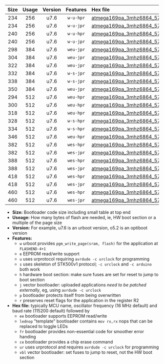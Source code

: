 |Size|Usage|Version|Features|Hex file|
|:-:|:-:|:-:|:-:|:--|
|234|256|u7.6|`w-u-hpr`|[atmega169pa_3mhz6864_57600bps_ur.hex](https://raw.githubusercontent.com/stefanrueger/urboot/main/bootloaders/atmega169pa/fcpu_3mhz6864/57600_bps/atmega169pa_3mhz6864_57600bps_ur.hex)|
|234|256|u7.6|`w-u-jpr`|[atmega169pa_3mhz6864_57600bps_ur_vbl.hex](https://raw.githubusercontent.com/stefanrueger/urboot/main/bootloaders/atmega169pa/fcpu_3mhz6864/57600_bps/atmega169pa_3mhz6864_57600bps_ur_vbl.hex)|
|240|256|u7.6|`w-u-hpr`|[atmega169pa_3mhz6864_57600bps_lednop_ur.hex](https://raw.githubusercontent.com/stefanrueger/urboot/main/bootloaders/atmega169pa/fcpu_3mhz6864/57600_bps/atmega169pa_3mhz6864_57600bps_lednop_ur.hex)|
|240|256|u7.6|`w-u-jpr`|[atmega169pa_3mhz6864_57600bps_lednop_ur_vbl.hex](https://raw.githubusercontent.com/stefanrueger/urboot/main/bootloaders/atmega169pa/fcpu_3mhz6864/57600_bps/atmega169pa_3mhz6864_57600bps_lednop_ur_vbl.hex)|
|298|384|u7.6|`weu-jpr`|[atmega169pa_3mhz6864_57600bps_ee_ur_vbl.hex](https://raw.githubusercontent.com/stefanrueger/urboot/main/bootloaders/atmega169pa/fcpu_3mhz6864/57600_bps/atmega169pa_3mhz6864_57600bps_ee_ur_vbl.hex)|
|304|384|u7.6|`weu-jpr`|[atmega169pa_3mhz6864_57600bps_ee_lednop_ur_vbl.hex](https://raw.githubusercontent.com/stefanrueger/urboot/main/bootloaders/atmega169pa/fcpu_3mhz6864/57600_bps/atmega169pa_3mhz6864_57600bps_ee_lednop_ur_vbl.hex)|
|322|384|u7.6|`weu-jpr`|[atmega169pa_3mhz6864_57600bps_ee_lednop_fr_ur_vbl.hex](https://raw.githubusercontent.com/stefanrueger/urboot/main/bootloaders/atmega169pa/fcpu_3mhz6864/57600_bps/atmega169pa_3mhz6864_57600bps_ee_lednop_fr_ur_vbl.hex)|
|332|384|u7.6|`w-s-jpr`|[atmega169pa_3mhz6864_57600bps_vbl.hex](https://raw.githubusercontent.com/stefanrueger/urboot/main/bootloaders/atmega169pa/fcpu_3mhz6864/57600_bps/atmega169pa_3mhz6864_57600bps_vbl.hex)|
|338|384|u7.6|`w-s-jpr`|[atmega169pa_3mhz6864_57600bps_lednop_vbl.hex](https://raw.githubusercontent.com/stefanrueger/urboot/main/bootloaders/atmega169pa/fcpu_3mhz6864/57600_bps/atmega169pa_3mhz6864_57600bps_lednop_vbl.hex)|
|350|384|u7.6|`weu-jpr`|[atmega169pa_3mhz6864_57600bps_ee_lednop_fr_ce_ur_vbl.hex](https://raw.githubusercontent.com/stefanrueger/urboot/main/bootloaders/atmega169pa/fcpu_3mhz6864/57600_bps/atmega169pa_3mhz6864_57600bps_ee_lednop_fr_ce_ur_vbl.hex)|
|294|512|u7.6|`weu-hpr`|[atmega169pa_3mhz6864_57600bps_ee_ur.hex](https://raw.githubusercontent.com/stefanrueger/urboot/main/bootloaders/atmega169pa/fcpu_3mhz6864/57600_bps/atmega169pa_3mhz6864_57600bps_ee_ur.hex)|
|300|512|u7.6|`weu-hpr`|[atmega169pa_3mhz6864_57600bps_ee_lednop_ur.hex](https://raw.githubusercontent.com/stefanrueger/urboot/main/bootloaders/atmega169pa/fcpu_3mhz6864/57600_bps/atmega169pa_3mhz6864_57600bps_ee_lednop_ur.hex)|
|318|512|u7.6|`weu-hpr`|[atmega169pa_3mhz6864_57600bps_ee_lednop_fr_ur.hex](https://raw.githubusercontent.com/stefanrueger/urboot/main/bootloaders/atmega169pa/fcpu_3mhz6864/57600_bps/atmega169pa_3mhz6864_57600bps_ee_lednop_fr_ur.hex)|
|328|512|u7.6|`w-s-hpr`|[atmega169pa_3mhz6864_57600bps.hex](https://raw.githubusercontent.com/stefanrueger/urboot/main/bootloaders/atmega169pa/fcpu_3mhz6864/57600_bps/atmega169pa_3mhz6864_57600bps.hex)|
|334|512|u7.6|`w-s-hpr`|[atmega169pa_3mhz6864_57600bps_lednop.hex](https://raw.githubusercontent.com/stefanrueger/urboot/main/bootloaders/atmega169pa/fcpu_3mhz6864/57600_bps/atmega169pa_3mhz6864_57600bps_lednop.hex)|
|346|512|u7.6|`weu-hpr`|[atmega169pa_3mhz6864_57600bps_ee_lednop_fr_ce_ur.hex](https://raw.githubusercontent.com/stefanrueger/urboot/main/bootloaders/atmega169pa/fcpu_3mhz6864/57600_bps/atmega169pa_3mhz6864_57600bps_ee_lednop_fr_ce_ur.hex)|
|382|512|u7.6|`wes-hpr`|[atmega169pa_3mhz6864_57600bps_ee.hex](https://raw.githubusercontent.com/stefanrueger/urboot/main/bootloaders/atmega169pa/fcpu_3mhz6864/57600_bps/atmega169pa_3mhz6864_57600bps_ee.hex)|
|382|512|u7.6|`wes-jpr`|[atmega169pa_3mhz6864_57600bps_ee_vbl.hex](https://raw.githubusercontent.com/stefanrueger/urboot/main/bootloaders/atmega169pa/fcpu_3mhz6864/57600_bps/atmega169pa_3mhz6864_57600bps_ee_vbl.hex)|
|388|512|u7.6|`wes-hpr`|[atmega169pa_3mhz6864_57600bps_ee_lednop.hex](https://raw.githubusercontent.com/stefanrueger/urboot/main/bootloaders/atmega169pa/fcpu_3mhz6864/57600_bps/atmega169pa_3mhz6864_57600bps_ee_lednop.hex)|
|388|512|u7.6|`wes-jpr`|[atmega169pa_3mhz6864_57600bps_ee_lednop_vbl.hex](https://raw.githubusercontent.com/stefanrueger/urboot/main/bootloaders/atmega169pa/fcpu_3mhz6864/57600_bps/atmega169pa_3mhz6864_57600bps_ee_lednop_vbl.hex)|
|418|512|u7.6|`wes-hpr`|[atmega169pa_3mhz6864_57600bps_ee_lednop_fr.hex](https://raw.githubusercontent.com/stefanrueger/urboot/main/bootloaders/atmega169pa/fcpu_3mhz6864/57600_bps/atmega169pa_3mhz6864_57600bps_ee_lednop_fr.hex)|
|418|512|u7.6|`wes-jpr`|[atmega169pa_3mhz6864_57600bps_ee_lednop_fr_vbl.hex](https://raw.githubusercontent.com/stefanrueger/urboot/main/bootloaders/atmega169pa/fcpu_3mhz6864/57600_bps/atmega169pa_3mhz6864_57600bps_ee_lednop_fr_vbl.hex)|
|460|512|u7.6|`wes-hpr`|[atmega169pa_3mhz6864_57600bps_ee_lednop_fr_ce.hex](https://raw.githubusercontent.com/stefanrueger/urboot/main/bootloaders/atmega169pa/fcpu_3mhz6864/57600_bps/atmega169pa_3mhz6864_57600bps_ee_lednop_fr_ce.hex)|
|460|512|u7.6|`wes-jpr`|[atmega169pa_3mhz6864_57600bps_ee_lednop_fr_ce_vbl.hex](https://raw.githubusercontent.com/stefanrueger/urboot/main/bootloaders/atmega169pa/fcpu_3mhz6864/57600_bps/atmega169pa_3mhz6864_57600bps_ee_lednop_fr_ce_vbl.hex)|

- **Size:** Bootloader code size including small table at top end
- **Useage:** How many bytes of flash are needed, ie, HW boot section or a multiple of the page size
- **Version:** For example, u7.6 is an urboot version, o5.2 is an optiboot version
- **Features:**
  + `w` urboot provides `pgm_write_page(sram, flash)` for the application at `FLASHEND-4+1`
  + `e` EEPROM read/write support
  + `u` uses urprotocol requiring `avrdude -c urclock` for programming
  + `s` uses skeleton of STK500v1 protocol; `-c urclock` and `-c arduino` both work
  + `h` hardware boot section: make sure fuses are set for reset to jump to boot section
  + `j` vector bootloader: uploaded applications *need to be patched externally*, eg, using `avrdude -c urclock`
  + `p` bootloader protects itself from being overwritten
  + `r` preserves reset flags for the application in the register R2
- **Hex file:** typically MCU name, oscillator frequency (16 MHz default) and baud rate (115200 default) followed by
  + `ee` bootloader supports EEPROM read/write
  + `lednop` "template" bootloader contains `mov rx,rx` nops that can be replaced to toggle LEDs
  + `fr` bootloader provides non-essential code for smoother error handing
  + `ce` bootloader provides a chip erase command
  + `ur` uses urprotocol and requires `avrdude -c urclock` for programming
  + `vbl` vector bootloader: set fuses to jump to reset, not the HW boot section
